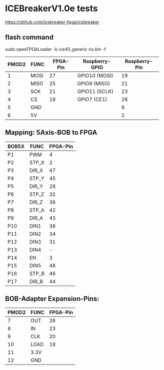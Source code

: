 # ICEBreakerV1.0e tests

https://github.com/icebreaker-fpga/icebreaker

## flash command
sudo openFPGALoader -b ice40_generic rio.bin -f


| PMOD2 | FUNC | FPGA-Pin |Raspberry-GPIO | Raspberry-Pin |
| --- | --- | --- | --- | --- |
| 1 | MOSI | 27 | GPIO10 (MOSI) | 19 |
| 2 | MISO |  25 |GPIO9 (MISO) | 21 |
| 3 | SCK |  21 |GPIO11 (SCLK) | 23 |
| 4 | CS |  19 |GPIO7 (CE1) | 26 |
| 5 | GND | | | 6 |
| 6 | 5V |  |  | 2 |


## Mapping: 5Axis-BOB to FPGA 

| BOB5X | FUNC | FPGA-Pin |
| --- | --- | --- |
| P1 | PWM | 4 |
| P2 | STP_X | 2 |
| P3 | DIR_X | 47 |
| P4 | STP_Y | 45 |
| P5 | DIR_Y | 28 |
| P6 | STP_Z | 32 |
| P7 | DIR_Z | 36 |
| P8 | STP_A | 42 |
| P9 | DIR_A | 43 |
| P10 | DIN1 | 38 |
| P11 | DIN2 | 34 |
| P12 | DIN3 | 31 |
| P13 | DIN4 | - |
| P14 | EN | 3 |
| P15 | DIN5 | 48 |
| P16 | STP_B | 46 |
| P17 | DIR_B | 44 |


## BOB-Adapter Expansion-Pins:
| PMOD2 | FUNC | FPGA-Pin | 
| --- | --- | --- |
| 7 | OUT | 26 |
| 8 | IN | 23 |
| 9 | CLK | 20 |
| 10 | LOAD | 18 |
| 11 | 3.3V | |
| 12 | GND | |


